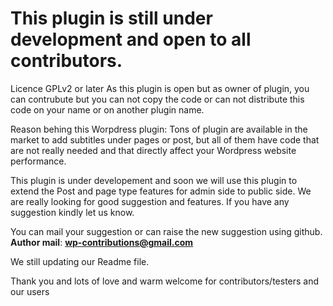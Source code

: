 # This plugin is still under development and open to all contributors.
Licence GPLv2 or later 
As this plugin is open but as owner of plugin, you can contrubute but you can not copy the code or can not distribute this code on your name or on another plugin name.

Reason behing this Worpdress plugin:
Tons of plugin are available in the market to add subtitles under pages or post, but all of them have code that 
are not really needed and that directly affect your Wordpress website performance.

This plugin is under developement and soon we will use this plugin to extend the Post and page type features for admin side to public side.
We are really looking for good suggestion and features.
If you have any suggestion kindly let us know.

You can mail your suggestion or can raise the new suggestion using github.
<b>Author mail</b>: <b>wp-contributions@gmail.com</b>

We still updating our Readme file.

Thank you and lots of love and warm welcome for contributors/testers and our users
